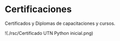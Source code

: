 # Certificaciones
Certificados y Diplomas de capacitaciones y cursos.

!(./rsc/Certificado UTN Python inicial.png)
